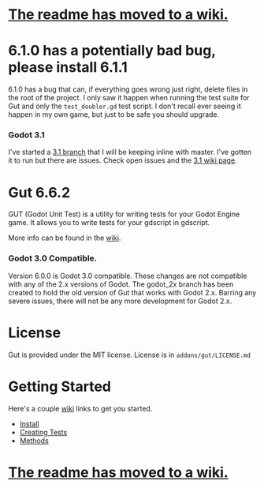 # [The readme has moved to a wiki.](https://github.com/bitwes/Gut/wiki)

# 6.1.0 has a potentially bad bug, please install 6.1.1
6.1.0 has a bug that can, if everything goes wrong just right, delete files in the root of the project.  I only saw it happen when running the test suite for Gut and only the `test_doubler.gd` test script.  I don't recall ever seeing it happen in my own game, but just to be safe you should upgrade.

### Godot 3.1
I've started a [3.1 branch](https://github.com/bitwes/Gut/tree/godot_3_1) that I will be keeping inline with master.  I've gotten it to run but there are issues.  Check open issues and the [3.1 wiki page](https://github.com/bitwes/Gut/wiki/Godot-3.1-Alpha).

# Gut 6.6.2
GUT (Godot Unit Test) is a utility for writing tests for your Godot Engine game.  It allows you to write tests for your gdscript in gdscript.

More info can be found in the [wiki](https://github.com/bitwes/Gut/wiki).

### Godot 3.0 Compatible.
Version 6.0.0 is Godot 3.0 compatible.  These changes are not compatible with any of the 2.x versions of Godot.  The godot_2x branch has been created to hold the old version of Gut that works with Godot 2.x.  Barring any severe issues, there will not be any more development for Godot 2.x.

# License
Gut is provided under the MIT license.  License is in `addons/gut/LICENSE.md`

# Getting Started
Here's a couple [wiki](https://github.com/bitwes/Gut/wiki) links to get you started.
* [Install](https://github.com/bitwes/Gut/wiki/Install)
* [Creating Tests](https://github.com/bitwes/Gut/wiki/Creating-Tests)
* [Methods](https://github.com/bitwes/Gut/wiki/Methods)

# [The readme has moved to a wiki.](https://github.com/bitwes/Gut/wiki)

